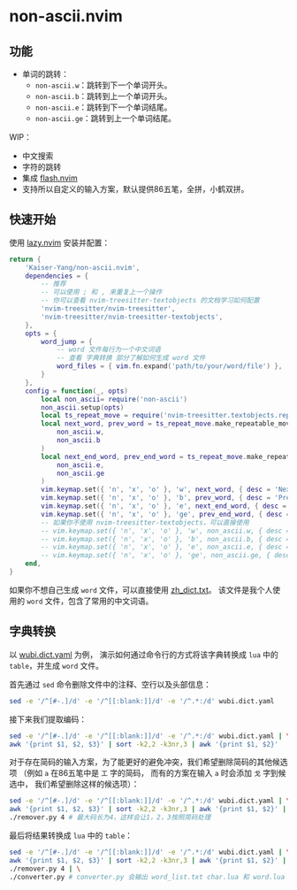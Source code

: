 # non-ascii.nvim

## 功能

* 单词的跳转：
    * `non-ascii.w`：跳转到下一个单词开头。
    * `non-ascii.b`：跳转到上一个单词开头。
    * `non-ascii.e`：跳转到下一个单词结尾。
    * `non-ascii.ge`：跳转到上一个单词结尾。

WIP：

* 中文搜索
* 字符的跳转
* 集成 [flash.nvim](https://github.com/folke/flash.nvim)
* 支持所以自定义的输入方案，默认提供86五笔，全拼，小鹤双拼。

## 快速开始

使用 [lazy.nvim](https://github.com/folke/lazy.nvim) 安装并配置：

```lua
return {
    'Kaiser-Yang/non-ascii.nvim',
    dependencies = {
        -- 推荐
        -- 可以使用 ; 和 , 来重复上一个操作
        -- 你可以查看 nvim-treesitter-textobjects 的文档学习如何配置
        'nvim-treesitter/nvim-treesitter',
        'nvim-treesitter/nvim-treesitter-textobjects',
    },
    opts = {
        word_jump = {
            -- word 文件每行为一个中文词语
            -- 查看 字典转换 部分了解如何生成 word 文件
            word_files = { vim.fn.expand('path/to/your/word/file') },
        }
    },
    config = function(_, opts)
        local non_ascii= require('non-ascii')
        non_ascii.setup(opts)
        local ts_repeat_move = require('nvim-treesitter.textobjects.repeatable_move')
        local next_word, prev_word = ts_repeat_move.make_repeatable_move_pair(
            non_ascii.w,
            non_ascii.b
        )
        local next_end_word, prev_end_word = ts_repeat_move.make_repeatable_move_pair(
            non_ascii.e,
            non_ascii.ge
        )
        vim.keymap.set({ 'n', 'x', 'o' }, 'w', next_word, { desc = 'Next word' })
        vim.keymap.set({ 'n', 'x', 'o' }, 'b', prev_word, { desc = 'Previous word' })
        vim.keymap.set({ 'n', 'x', 'o' }, 'e', next_end_word, { desc = 'Next end word' })
        vim.keymap.set({ 'n', 'x', 'o' }, 'ge', prev_end_word, { desc = 'Previous end word' })
        -- 如果你不使用 nvim-treesitter-textobjects，可以直接使用
        -- vim.keymap.set({ 'n', 'x', 'o' }, 'w', non_ascii.w, { desc = 'Next word' })
        -- vim.keymap.set({ 'n', 'x', 'o' }, 'b', non_ascii.b, { desc = 'Previous word' })
        -- vim.keymap.set({ 'n', 'x', 'o' }, 'e', non_ascii.e, { desc = 'Next end word' })
        -- vim.keymap.set({ 'n', 'x', 'o' }, 'ge', non_ascii.ge, { desc = 'Previous end word' })
    end,
}
```

如果你不想自己生成 `word` 文件，可以直接使用
[zh_dict.txt](https://github.com/Kaiser-Yang/dotfiles/blob/main/.config/nvim/dict/zh_dict.txt)。
该文件是我个人使用的 `word` 文件，包含了常用的中文词语。

## 字典转换

以
[wubi.dict.yaml](https://gitee.com/hi-coder/rime-wubi/raw/master/wubi.dict.yaml)
为例，
演示如何通过命令行的方式将该字典转换成 `lua` 中的 `table`，并生成 `word` 文件。

首先通过 `sed` 命令删除文件中的注释、空行以及头部信息：

```bash
sed -e '/^[#-.]/d' -e '/^[[:blank:]]/d' -e '/^.*:/d' wubi.dict.yaml
```

接下来我们提取编码：

```bash
sed -e '/^[#-.]/d' -e '/^[[:blank:]]/d' -e '/^.*:/d' wubi.dict.yaml | \
awk '{print $1, $2, $3}' | sort -k2,2 -k3nr,3 | awk '{print $1, $2}'
```

对于存在简码的输入方案，为了能更好的避免冲突，我们希望删除简码的其他候选项
（例如 `a` 在86五笔中是 `工` 字的简码，
而有的方案在输入 `a` 时会添加 `戈` 字到候选中，
我们希望删除这样的候选项）：

```bash
sed -e '/^[#-.]/d' -e '/^[[:blank:]]/d' -e '/^.*:/d' wubi.dict.yaml | \
awk '{print $1, $2, $3}' | sort -k2,2 -k3nr,3 | awk '{print $1, $2}' | \
./remover.py 4 # 最大码长为4，这样会让1，2，3按照简码处理
```

最后将结果转换成 `lua` 中的 `table`：

```bash
sed -e '/^[#-.]/d' -e '/^[[:blank:]]/d' -e '/^.*:/d' wubi.dict.yaml | \
awk '{print $1, $2, $3}' | sort -k2,2 -k3nr,3 | awk '{print $1, $2}' | \
./remover.py 4 | \
./converter.py # converter.py 会输出 word_list.txt char.lua 和 word.lua 三个文件
```
